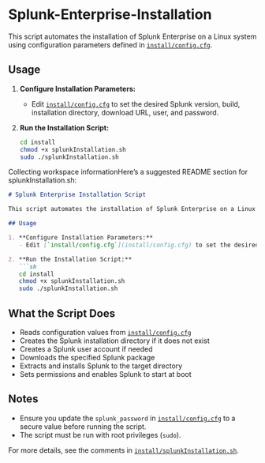 # Splunk-Enterprise-Installation

This script automates the installation of Splunk Enterprise on a Linux system using configuration parameters defined in [`install/config.cfg`](install/config.cfg).

## Usage

1. **Configure Installation Parameters:**
   - Edit [`install/config.cfg`](install/config.cfg) to set the desired Splunk version, build, installation directory, download URL, user, and password.

2. **Run the Installation Script:**
   ```sh
   cd install
   chmod +x splunkInstallation.sh
   sudo ./splunkInstallation.sh

Collecting workspace informationHere’s a suggested README section for splunkInstallation.sh:

```md
# Splunk Enterprise Installation Script

This script automates the installation of Splunk Enterprise on a Linux system using configuration parameters defined in [`install/config.cfg`](install/config.cfg).

## Usage

1. **Configure Installation Parameters:**
   - Edit [`install/config.cfg`](install/config.cfg) to set the desired Splunk version, build, installation directory, download URL, user, and password.

2. **Run the Installation Script:**
   ```sh
   cd install
   chmod +x splunkInstallation.sh
   sudo ./splunkInstallation.sh
   ```

## What the Script Does

- Reads configuration values from [`install/config.cfg`](install/config.cfg)
- Creates the Splunk installation directory if it does not exist
- Creates a Splunk user account if needed
- Downloads the specified Splunk package
- Extracts and installs Splunk to the target directory
- Sets permissions and enables Splunk to start at boot

## Notes

- Ensure you update the `splunk_password` in [`install/config.cfg`](install/config.cfg) to a secure value before running the script.
- The script must be run with root privileges (`sudo`).

For more details, see the comments in [`install/splunkInstallation.sh`](install/splunkInstallation.sh).
```